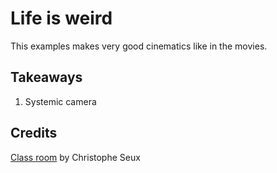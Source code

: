 # Life is weird

This examples makes very good cinematics like in the movies.

## Takeaways

1. Systemic camera

## Credits

[Class room](http://download.blender.org/demo/test/classroom.zip) by Christophe Seux
